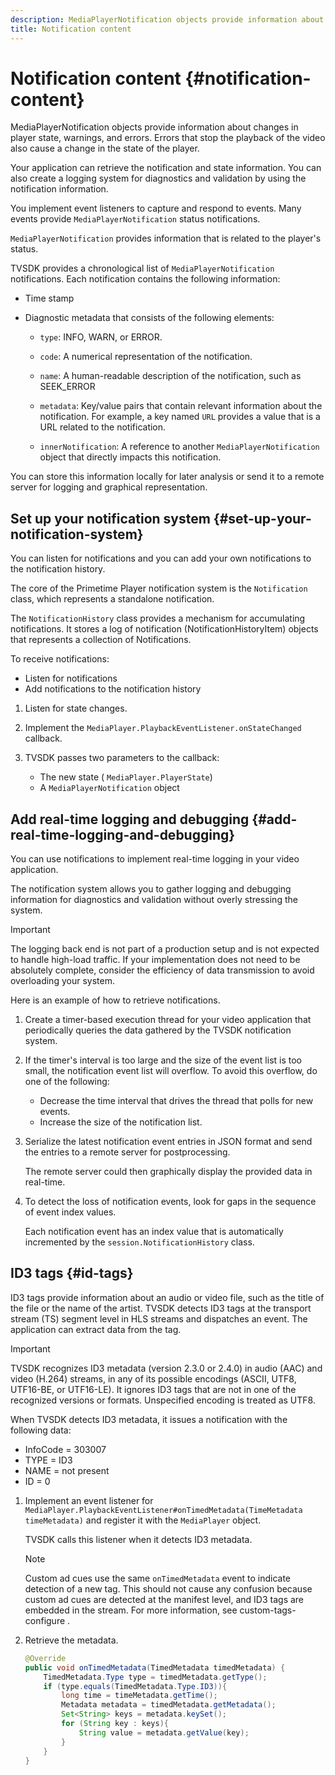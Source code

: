 ```yaml
---
description: MediaPlayerNotification objects provide information about changes in player state, warnings, and errors. Errors that stop the playback of the video also cause a change in the state of the player.
title: Notification content
---
```


# Notification content {#notification-content}

MediaPlayerNotification objects provide information about changes in player state, warnings, and errors. Errors that stop the playback of the video also cause a change in the state of the player.

Your application can retrieve the notification and state information. You can also create a logging system for diagnostics and validation by using the notification information.

You implement event listeners to capture and respond to events. Many events provide `MediaPlayerNotification` status notifications.

`MediaPlayerNotification` provides information that is related to the player's status.

TVSDK provides a chronological list of `MediaPlayerNotification` notifications. Each notification contains the following information:

* Time stamp 
* Diagnostic metadata that consists of the following elements:

    * `type`: INFO, WARN, or ERROR. 
    * `code`: A numerical representation of the notification. 
    * `name`: A human-readable description of the notification, such as SEEK_ERROR 
    * `metadata`: Key/value pairs that contain relevant information about the notification. For example, a key named `URL` provides a value that is a URL related to the notification. 
    
    * `innerNotification`: A reference to another `MediaPlayerNotification` object that directly impacts this notification.

You can store this information locally for later analysis or send it to a remote server for logging and graphical representation.

## Set up your notification system {#set-up-your-notification-system}

You can listen for notifications and you can add your own notifications to the notification history.

 The core of the Primetime Player notification system is the `Notification` class, which represents a standalone notification.

The `NotificationHistory` class provides a mechanism for accumulating notifications. It stores a log of notification (NotificationHistoryItem) objects that represents a collection of Notifications.

To receive notifications:

* Listen for notifications 
* Add notifications to the notification history

1. Listen for state changes.
1. Implement the `MediaPlayer.PlaybackEventListener.onStateChanged` callback.
1. TVSDK passes two parameters to the callback:

    * The new state ( `MediaPlayer.PlayerState`) 
    * A `MediaPlayerNotification` object

## Add real-time logging and debugging {#add-real-time-logging-and-debugging}

You can use notifications to implement real-time logging in your video application.

The notification system allows you to gather logging and debugging information for diagnostics and validation without overly stressing the system.

>[!IMPORTANT]
>
>The logging back end is not part of a production setup and is not expected to handle high-load traffic. If your implementation does not need to be absolutely complete, consider the efficiency of data transmission to avoid overloading your system.

Here is an example of how to retrieve notifications. 

1. Create a timer-based execution thread for your video application that periodically queries the data gathered by the TVSDK notification system.

1. If the timer's interval is too large and the size of the event list is too small, the notification event list will overflow. To avoid this overflow, do one of the following:

    * Decrease the time interval that drives the thread that polls for new events. 
    * Increase the size of the notification list.

1. Serialize the latest notification event entries in JSON format and send the entries to a remote server for postprocessing.

   The remote server could then graphically display the provided data in real-time.
1. To detect the loss of notification events, look for gaps in the sequence of event index values.

   Each notification event has an index value that is automatically incremented by the `session.NotificationHistory` class.

## ID3 tags {#id-tags}

ID3 tags provide information about an audio or video file, such as the title of the file or the name of the artist. TVSDK detects ID3 tags at the transport stream (TS) segment level in HLS streams and dispatches an event. The application can extract data from the tag.

>[!IMPORTANT]
>
>TVSDK recognizes ID3 metadata (version 2.3.0 or 2.4.0) in audio (AAC) and video (H.264) streams, in any of its possible encodings (ASCII, UTF8, UTF16-BE, or UTF16-LE). It ignores ID3 tags that are not in one of the recognized versions or formats. Unspecified encoding is treated as UTF8.

When TVSDK detects ID3 metadata, it issues a notification with the following data:

* InfoCode = 303007 
* TYPE = ID3 
* NAME = not present 
* ID = 0

1. Implement an event listener for `MediaPlayer.PlaybackEventListener#onTimedMetadata(TimeMetadata timeMetadata)` and register it with the `MediaPlayer` object.

   TVSDK calls this listener when it detects ID3 metadata.

   >[!NOTE]
   >
   >Custom ad cues use the same `onTimedMetadata` event to indicate detection of a new tag. This should not cause any confusion because custom ad cues are detected at the manifest level, and ID3 tags are embedded in the stream. For more information, see  custom-tags-configure .

1. Retrieve the metadata.

   ```java
   @Override 
   public void onTimedMetadata(TimedMetadata timedMetadata) { 
       TimedMetadata.Type type = timedMetadata.getType(); 
       if (type.equals(TimedMetadata.Type.ID3)){ 
           long time = timeMetadata.getTime(); 
           Metadata metadata = timedMetadata.getMetadata(); 
           Set<String> keys = metadata.keySet(); 
           for (String key : keys){ 
               String value = metadata.getValue(key); 
           } 
       } 
   }
   ```